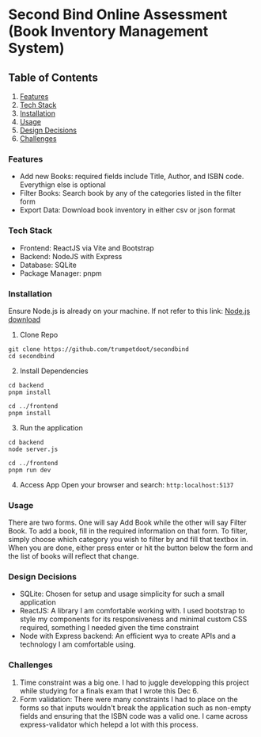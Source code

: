 # Second Bind Online Assessment (Book Inventory Management System) 

## Table of Contents
1. [Features](#features)
2. [Tech Stack](#tech-stack)
3. [Installation](#installation)
4. [Usage](#usage)
5. [Design Decisions](#design-decisions)
6. [Challenges](#challenges)

### Features
* Add new Books: required fields include Title, Author, and ISBN code. Everythign else is optional
* Filter Books: Search book by any of the categories listed in the filter form
* Export Data: Download book inventory in either csv or json format

### Tech Stack 
* Frontend: ReactJS via Vite and Bootstrap
* Backend: NodeJS with Express
* Database: SQLite
* Package Manager: pnpm

### Installation
Ensure Node.js is already on your machine. If not refer to this link: 
[Node.js download](https://nodejs.org/en/download/package-manager)
1. Clone Repo
```
git clone https://github.com/trumpetdoot/secondbind
cd secondbind
```
2. Install Dependencies
```
cd backend
pnpm install

cd ../frontend
pnpm install
```
3. Run the application
```
cd backend
node server.js

cd ../frontend
pnpm run dev
```
4. Access App
Open your browser and search: 
`
http:localhost:5137
`
### Usage 
There are two forms. One will say Add Book while the other will say Filter Book. To add a book, fill in the required information on that form. To filter, simply choose which category you wish to filter by and fill that textbox in. When you are done, either press enter or hit the button below the form and the list of books will reflect that change.


### Design Decisions
* SQLite: Chosen for setup and usage simplicity for such a small application
* ReactJS: A library I am comfortable working with. I used bootstrap to style my components for its responsiveness and minimal custom CSS required, something I needed given the time constraint
* Node with Express backend: An efficient wya to create APIs and a technology I am comfortable using.

### Challenges
1. Time constraint was a big one. I had to juggle developping this project while studying for a finals exam that I wrote this Dec 6.
2. Form validation: There were many constraints I had to place on the forms so that inputs wouldn't break the application such as non-empty fields and ensuring that the ISBN code was a valid one. I came across express-validator which helepd a lot with this process. 
